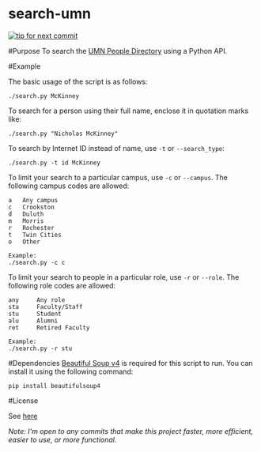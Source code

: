 search-umn
==========

[![tip for next commit](http://tip4commit.com/projects/189.svg)](http://tip4commit.com/projects/189)

#Purpose
To search the [UMN People Directory](http://search.umn.edu/) using a Python API.

#Example

The basic usage of the script is as follows:
	
	./search.py McKinney

To search for a person using their full name, enclose it in quotation marks like:

	./search.py "Nicholas McKinney"

To search by Internet ID instead of name, use `-t` or `--search_type`:

	./search.py -t id McKinney

To limit your search to a particular campus, use `-c` or `--campus`. The following campus codes are allowed:

	a	Any campus
	c	Crookston
	d	Duluth
	m	Morris
	r	Rochester
	t	Twin Cities
	o	Other
	
	Example:
	./search.py -c c
To limit your search to people in a particular role, use `-r` or `--role`. The following role codes are allowed:

	any		Any role
	sta		Faculty/Staff
	stu		Student
	alu		Alumni
	ret		Retired Faculty
	
	Example:
	./search.py -r stu

#Dependencies
[Beautiful Soup v4](http://www.crummy.com/software/BeautifulSoup/bs4/) is required for this script to run. You can install it using the following command:

	pip install beautifulsoup4
	
#License

See [here](license)
	
*Note: I'm open to any commits that make this project faster, more efficient, easier to use, or more functional.*
